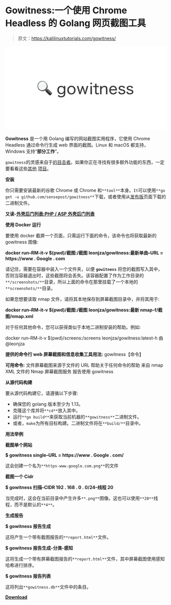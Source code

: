 # Gowitness:一个使用 Chrome Headless 的 Golang 网页截图工具

> 原文：<https://kalilinuxtutorials.com/gowitness/>

[![Gowitness : A Golang Web Screenshot Utility Using Chrome Headless](img/616a8b2fd6896699a0e3aaf4da7abcb5.png "Gowitness : A Golang Web Screenshot Utility Using Chrome Headless")](https://1.bp.blogspot.com/-AfWATYIdh2E/XiH5w7YUy_I/AAAAAAAAEf4/1tKQmfS-N0MjPckF_aMldGhzdxLirGRswCLcBGAsYHQ/s1600/gowitness%2B.png)

**Gowitness** 是一个用 Golang 编写的网站截图实用程序，它使用 Chrome Headless 通过命令行生成 web 界面的截图。Linux 和 macOS 都支持，Windows 支持“**部分工作**”。

`gowitness`的灵感来自于[的目击者](https://github.com/ChrisTruncer/EyeWitness)。如果你正在寻找有很多额外功能的东西，一定要看看这些[其他](https://github.com/afxdub/http-screenshot-html) [项目](https://github.com/breenmachine/httpscreenshot)。

**安装**

你只需要安装最新的谷歌 Chrome 或 Chrome 和`**tool**`本身。`It`可以使用`**go get -u github.com/sensepost/gowitness**`下载，或者使用从[发布版](https://github.com/sensepost/gowitness/releases)页面下载的二进制文件。

**又读-[外壳后门列表:PHP / ASP 外壳后门列表](https://kalilinuxtutorials.com/shell-backdoor-list/)**

**使用 Docker 运行**

要使用 docker 截屏一个页面，只需运行下面的命令，该命令也将获取最新的 gowitness 图像:

**docker run–RM-it-v $(pwd)/截图:/截图 leonjza/gowitness:最新单曲–URL = https://www . Google . com**

请记住，需要在容器中装入一个文件夹，以便 **`gowitness`** 将您的截图写入其中，否则当容器退出时，这些截图将会丢失。该容器配置了作为工作目录的`**/screenshots/**`目录，所以上面的命令在那里挂载了一个本地的`**screenshots/**`目录。

如果您想要读取 nmap 文件，请将其本地保存到屏幕截图目录中，并将其用于:

**docker run–RM-it-v $(pwd)/截图:/截图 leonjza/gowitness:最新 nmap-f/截图/nmap.xml**

对于任何其他命令，您可以获得类似于本地二进制安装的帮助。例如:

docker run–RM-it-v $(pwd)/screens:/screens leonjza/gowitness:latest-h
由@leonjza

**提供的命令行 web 屏幕截图和信息收集工具用法:**
gowitness【命令】

**可用命令:**
文件屏幕截图来源于文件的 URL
帮助关于任何命令的帮助
来自 nmap XML 文件的 Nmap 屏幕截图服务
报告使用 gowitness

**从源代码构建**

要从源代码构建它，请遵循以下步骤:

*   确保您的 golang 版本至少为 1.13。
*   克隆这个库并将`**cd**`放入其中。
*   运行`**go build**`来获取当前机器的`**gowitness**`二进制文件。
*   或者，`make`为所有目标构建。二进制文件将在`**build/**`目录中。

**用法举例**

**截图单个网站**

**$ gowitness single–URL = https://www . Google . com/**

这会创建一个名为`**https-www.google.com.png**`的文件

**截图一个 Cidr**

**$ gowitness 扫描–CIDR 192 . 168 . 0 . 0/24–线程 20**

当完成时，这会在当前目录中产生许多`**.png**`图像。这也可以使用`**20**`线程，而不是默认的`**4**`。

**生成报告**

**$ gowitness 报告生成**

这将产生一个带有截图报告的`**report.html**`文件。

**$ gowitness 报告生成-分类-感知**

这将生成一个带有屏幕截图报告的`**report.html**`文件，其中屏幕截图使用感知哈希进行排序。

**$ gowitness 报告列表**

这将列出`**gowitness.db**`文件中的条目。

[**Download**](https://github.com/sensepost/gowitness)